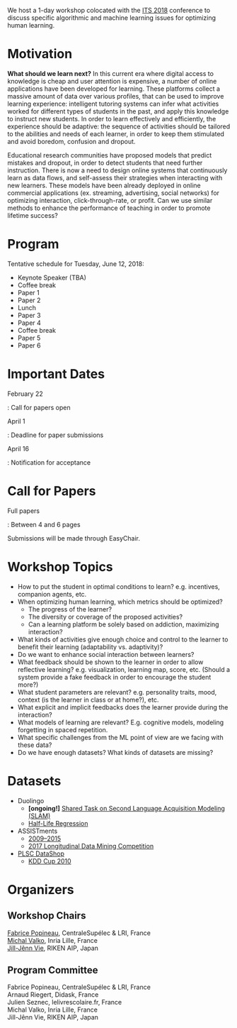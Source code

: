 We host a 1-day workshop colocated with the [ITS 2018](http://its2018.its-conferences.com) conference to discuss specific algorithmic and machine learning issues for optimizing human learning.

# Motivation

**What should we learn next?** In this current era where digital access to knowledge is cheap and user attention is expensive, a number of online applications have been developed for learning. These platforms collect a massive amount of data over various profiles, that can be used to improve learning experience: intelligent tutoring systems can infer what activities worked for different types of students in the past, and apply this knowledge to instruct new students. In order to learn effectively and efficiently, the experience should be adaptive: the sequence of activities should be tailored to the abilities and needs of each learner, in order to keep them stimulated and avoid boredom, confusion and dropout.

Educational research communities have proposed models that predict mistakes and dropout, in order to detect students that need further instruction. There is now a need to design online systems that continuously learn as data flows, and self-assess their strategies when interacting with new learners. These models have been already deployed in online commercial applications (ex. streaming, advertising, social networks) for optimizing interaction, click-through-rate, or profit. Can we use similar methods to enhance the performance of teaching in order to promote lifetime success?

# Program

Tentative schedule for Tuesday, June 12, 2018:

- Keynote Speaker (TBA)
- Coffee break
- Paper 1
- Paper 2
- Lunch
- Paper 3
- Paper 4
- Coffee break
- Paper 5
- Paper 6

# Important Dates

February 22

:   Call for papers open

April 1

:   Deadline for paper submissions

April 16

:   Notification for acceptance

# Call for Papers

Full papers

:    Between 4 and 6 pages

Submissions will be made through EasyChair.

# Workshop Topics

- How to put the student in optimal conditions to learn? e.g. incentives, companion agents, etc.
- When optimizing human learning, which metrics should be optimized?
    - The progress of the learner?
    - The diversity or coverage of the proposed activities?
    - Can a learning platform be solely based on addiction, maximizing interaction?
- What kinds of activities give enough choice and control to the learner to benefit their learning (adaptability vs. adaptivity)?
- Do we want to enhance social interaction between learners?
- What feedback should be shown to the learner in order to allow reflective learning? e.g. visualization, learning map, score, etc. (Should a system provide a fake feedback in order to encourage the student more?)
- What student parameters are relevant? e.g. personality traits, mood, context (is the learner in class or at home?), etc.
- What explicit and implicit feedbacks does the learner provide during the interaction?
- What models of learning are relevant? E.g. cognitive models, modeling forgetting in spaced repetition.
- What specific challenges from the ML point of view are we facing with these data?
- Do we have enough datasets? What kinds of datasets are missing?

# Datasets

- Duolingo
    - **[ongoing!]** [Shared Task on Second Language Acquisition Modeling (SLAM)](http://sharedtask.duolingo.com)
    - [Half-Life Regression](https://github.com/duolingo/halflife-regression)
- ASSISTments
    - [2009–2015](https://sites.google.com/site/assistmentsdata/home/assistment-2009-2010-data)
    - [2017 Longitudinal Data Mining Competition](https://sites.google.com/view/assistmentsdatamining)
- [PLSC DataShop](http://pslcdatashop.web.cmu.edu)
    - [KDD Cup 2010](https://pslcdatashop.web.cmu.edu/KDDCup/downloads.jsp)

# Organizers

## Workshop Chairs

[Fabrice Popineau](http://semantic.supelec.fr/popineau/), CentraleSupélec & LRI, France  
[Michal Valko](http://researchers.lille.inria.fr/~valko/hp/), Inria Lille, France  
[Jill-Jênn Vie](https://jilljenn.github.io), RIKEN AIP, Japan

## Program Committee

Fabrice Popineau, CentraleSupélec & LRI, France  
Arnaud Riegert, Didask, France  
Julien Seznec, lelivrescolaire.fr, France  
Michal Valko, Inria Lille, France  
Jill-Jênn Vie, RIKEN AIP, Japan
